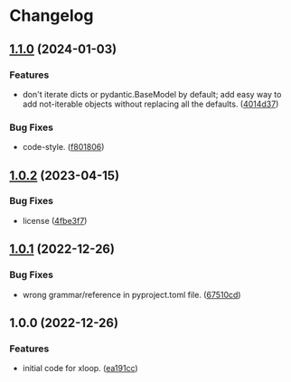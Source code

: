 # Changelog

## [1.1.0](https://github.com/xyngular/py-xloop/compare/v1.0.2...v1.1.0) (2024-01-03)


### Features

* don't iterate dicts or pydantic.BaseModel by default; add easy way to add not-iterable objects without replacing all the defaults. ([4014d37](https://github.com/xyngular/py-xloop/commit/4014d373137401e59aafbe4cf74f03bf5c45ce5e))


### Bug Fixes

* code-style. ([f801806](https://github.com/xyngular/py-xloop/commit/f801806e36f4e13eb77d8b1b23fd92c4b49632e8))

## [1.0.2](https://github.com/xyngular/py-xloop/compare/v1.0.1...v1.0.2) (2023-04-15)


### Bug Fixes

* license ([4fbe3f7](https://github.com/xyngular/py-xloop/commit/4fbe3f7979c2200b58249d393125780c4dfc94b2))

## [1.0.1](https://github.com/xyngular/py-xloop/compare/v1.0.0...v1.0.1) (2022-12-26)


### Bug Fixes

* wrong grammar/reference in pyproject.toml file. ([67510cd](https://github.com/xyngular/py-xloop/commit/67510cdbb20a23bc68e213c2b25ecdcea720d411))

## 1.0.0 (2022-12-26)


### Features

* initial code for xloop. ([ea191cc](https://github.com/xyngular/py-xloop/commit/ea191ccfa41f3ef1ddc3453c94674c031cfceafa))
